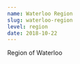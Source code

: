 ```yaml
---
name: Waterloo Region
slug: waterloo-region
level: region
date: 2018-10-22
---
```

Region of Waterloo

